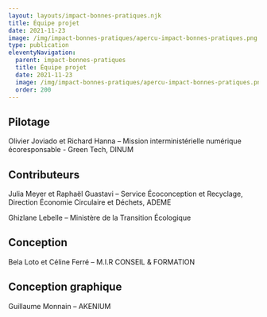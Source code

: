 ```yaml
---
layout: layouts/impact-bonnes-pratiques.njk
title: Équipe projet
date: 2021-11-23
image: /img/impact-bonnes-pratiques/apercu-impact-bonnes-pratiques.png
type: publication
eleventyNavigation:
  parent: impact-bonnes-pratiques
  title: Équipe projet
  date: 2021-11-23
  image: /img/impact-bonnes-pratiques/apercu-impact-bonnes-pratiques.png
  order: 200
---
```


## Pilotage

Olivier Joviado et Richard Hanna – Mission interministérielle numérique écoresponsable - Green Tech, DINUM

## Contributeurs

Julia Meyer et Raphaël Guastavi – Service Écoconception et Recyclage, Direction Économie Circulaire et Déchets, ADEME

Ghizlane Lebelle – Ministère de la Transition Écologique

## Conception

Bela Loto et Céline Ferré – M.I.R CONSEIL & FORMATION

## Conception graphique

Guillaume Monnain – AKENIUM